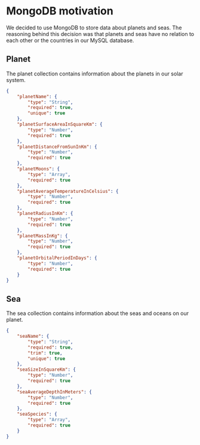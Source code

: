 # MongoDB motivation

We decided to use MongoDB to store data about planets and seas. The reasoning behind this decision was that planets and seas have no relation to each other or the countries in our MySQL database.

## Planet

The planet collection contains information about the planets in our solar system.

```json
{
	"planetName": {
		"type": "String",
		"required": true,
		"unique": true
	},
	"planetSurfaceAreaInSquareKm": {
		"type": "Number",
		"required": true
	},
	"planetDistanceFromSunInKm": {
		"type": "Number",
		"required": true
	},
	"planetMoons": {
		"type": "Array",
		"required": true
	},
	"planetAverageTemperatureInCelsius": {
		"type": "Number",
		"required": true
	},
	"planetRadiusInKm": {
		"type": "Number",
		"required": true
	},
	"planetMassInKg": {
		"type": "Number",
		"required": true
	},
	"planetOrbitalPeriodInDays": {
		"type": "Number",
		"required": true
	}
}
```

## Sea

The sea collection contains information about the seas and oceans on our planet.

```json
{
	"seaName": {
		"type": "String",
		"required": true,
		"trim": true,
		"unique": true
	},
	"seaSizeInSquareKm": {
		"type": "Number",
		"required": true
	},
	"seaAverageDepthInMeters": {
		"type": "Number",
		"required": true
	},
	"seaSpecies": {
		"type": "Array",
		"required": true
	}
}
```
